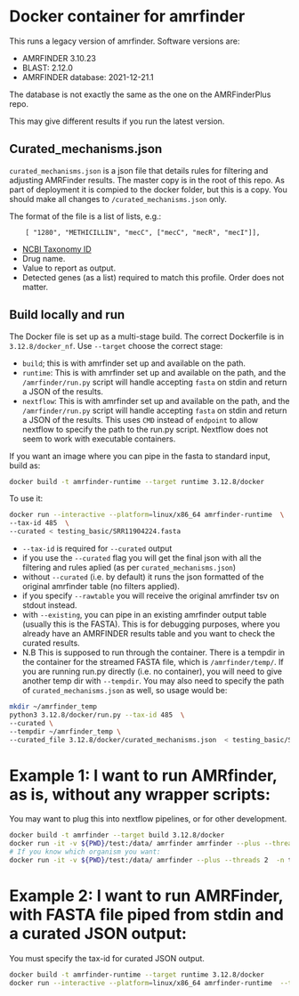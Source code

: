 # Docker container for amrfinder

This runs a legacy version of amrfinder. Software versions are:

* AMRFINDER 3.10.23
* BLAST: 2.12.0
* AMRFINDER database: 2021-12-21.1 

The database is not exactly the same as the one on the AMRFinderPlus repo. 

This may give different results if you run the latest version. 

## Curated_mechanisms.json 

`curated_mechanisms.json` is a json file that details rules for filtering and adjusting AMRFinder results. The master copy is in the root of this repo. 
As part of deployment it is compied to the docker folder, but this is a copy. You should make all changes to `/curated_mechanisms.json` only. 

The format of the file is a list of lists, e.g.: 

```
    [ "1280", "METHICILLIN", "mecC", ["mecC", "mecR", "mecI"]],
```

* [NCBI Taxonomy ID](https://www.ncbi.nlm.nih.gov/Taxonomy/Browser/wwwtax.cgi?id=1280)
* Drug name.
* Value to report as output.
* Detected genes (as a list) required to match this profile. Order does not matter.

## Build locally and run 

The Docker file is set up as a multi-stage build. The correct Dockerfile is in `3.12.8/docker_nf`.  Use `--target` choose the correct stage:

* `build`; this is with amrfinder set up and available on the path. 
* `runtime`: This is with amrfinder set up and available on the path, and the `/amrfinder/run.py` script will handle accepting `fasta` on stdin and return a JSON of the results. 
* `nextflow`: This is with amrfinder set up and available on the path, and the `/amrfinder/run.py` script will handle accepting `fasta` on stdin and return a JSON of the results. 
This uses `CMD` instead of `endpoint` to allow nextflow to specify the path to the run.py script. Nextflow does not seem to work with executable containers. 


If you want an image where you can pipe in the fasta to standard input, build as:

```bash
docker build -t amrfinder-runtime --target runtime 3.12.8/docker
```

To use it:

```bash
docker run --interactive --platform=linux/x86_64 amrfinder-runtime  \
--tax-id 485  \
--curated < testing_basic/SRR11904224.fasta 
```

* `--tax-id` is required for `--curated` output
* if you use the `--curated`  flag you will get the final json with all the filtering and rules aplied (as per `curated_mechanisms.json`)
* without `--curated` (i.e. by default) it runs the json formatted of the original amrfinder table (no filters applied).
* if you specify `--rawtable` you will receive the original amrfinder tsv on stdout instead.
* with `--existing`, you can pipe in an existing amrfinder output table (usually this is the FASTA). This is for debugging purposes, where you already have an AMRFINDER results table
and you want to check the curated results. 
* N.B This is supposed to run through the container. There is a tempdir in the container for the streamed FASTA file, which is `/amrfinder/temp/`. If you are running run.py directly
(i.e. no container), you will need to give another temp dir with `--tempdir`. You may also need to specify the path of `curated_mechanisms.json` as well, so usage would be: 

```bash
mkdir ~/amrfinder_temp
python3 3.12.8/docker/run.py --tax-id 485  \
--curated \
--tempdir ~/amrfinder_temp \
--curated_file 3.12.8/docker/curated_mechanisms.json  < testing_basic/SRR11904224.fasta 
```


# Example 1: I want to run AMRfinder, as is, without any wrapper scripts:

You may want to plug this into nextflow pipelines, or for other development. 

```bash
docker build -t amrfinder --target build 3.12.8/docker
docker run -it -v ${PWD}/test:/data/ amrfinder amrfinder --plus --threads 2 -n testing_basic/SRR11904224.fasta  > SRR11904224_amrfinder.txt 2> SRR11904224_amrfinder.err
# If you know which organism you want: 
docker run -it -v ${PWD}/test:/data/ amrfinder --plus --threads 2  -n testing_basic/SRR11904224.fasta --organism Neisseria > SRR11904224_amrfinder.txt 2> SRR11904224_amrfinder.err
```

# Example 2: I want to run AMRFinder, with FASTA file piped from stdin and a curated JSON output: 

You must specify the tax-id for curated JSON output. 

```bash 
docker build -t amrfinder-runtime --target runtime 3.12.8/docker
docker run --interactive --platform=linux/x86_64 amrfinder-runtime  --tax-id 485  --curated < testing_basic/SRR11904224.fasta 
```
